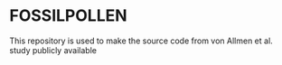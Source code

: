 # FOSSILPOLLEN
This repository is used to make the source code from von Allmen et al. study publicly available
